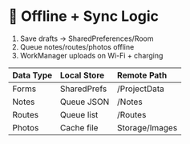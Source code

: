 # 🔄 Offline + Sync Logic

1. Save drafts → SharedPreferences/Room
2. Queue notes/routes/photos offline
3. WorkManager uploads on Wi-Fi + charging

| Data Type | Local Store | Remote Path |
|:--|:--|:--|
| Forms | SharedPrefs | /ProjectData |
| Notes | Queue JSON | /Notes |
| Routes | Queue list | /Routes |
| Photos | Cache file | Storage/Images |
